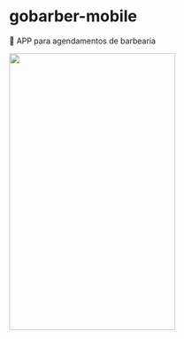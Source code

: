# gobarber-mobile
👳 APP para agendamentos de barbearia

<img src="https://user-images.githubusercontent.com/31289353/62164904-9cdc6f80-b2f3-11e9-85a9-d6c2f3570fed.png" width="300" height="500" />
